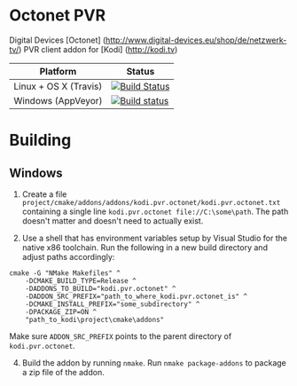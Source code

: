 # Octonet PVR
Digital Devices [Octonet] (http://www.digital-devices.eu/shop/de/netzwerk-tv/) PVR client addon for [Kodi] (http://kodi.tv)

| Platform | Status |
|----------|--------|
| Linux + OS X (Travis) | [![Build Status](https://travis-ci.org/julianscheel/pvr.octonet.svg?branch=master)](https://travis-ci.org/julianscheel/pvr.octonet) |
| Windows (AppVeyor) | [![Build status](https://ci.appveyor.com/api/projects/status/m7dhmpmuf5coir5h?svg=true)](https://ci.appveyor.com/project/julianscheel/pvr-octonet) |

# Building

## Windows
1. Create a file `project/cmake/addons/addons/kodi.pvr.octonet/kodi.pvr.octonet.txt` containing a
   single line `kodi.pvr.octonet file://C:\some\path`. The path doesn't matter and doesn't need to
   actually exist.

2. Use a shell that has environment variables setup by Visual Studio for the native x86 toolchain.
   Run the following in a new build directory and adjust paths accordingly:

```
cmake -G "NMake Makefiles" ^
    -DCMAKE_BUILD_TYPE=Release ^
    -DADDONS_TO_BUILD="kodi.pvr.octonet" ^
    -DADDON_SRC_PREFIX="path_to_where_kodi.pvr.octonet_is" ^
    -DCMAKE_INSTALL_PREFIX="some_subdirectory" ^
    -DPACKAGE_ZIP=ON ^
    "path_to_kodi\project\cmake\addons"
```

Make sure `ADDON_SRC_PREFIX` points to the parent directory of `kodi.pvr.octonet`.

4. Build the addon by running `nmake`. Run `nmake package-addons` to package a zip file of the
   addon.
